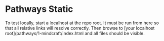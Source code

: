 Pathways Static
===============

To test locally, start a localhost at the repo root. It must be run from here so that all relative links will resolve correctly.
Then browse to [your localhost root]/pathways/1-mindcraft/index.html and all files should be visible.

